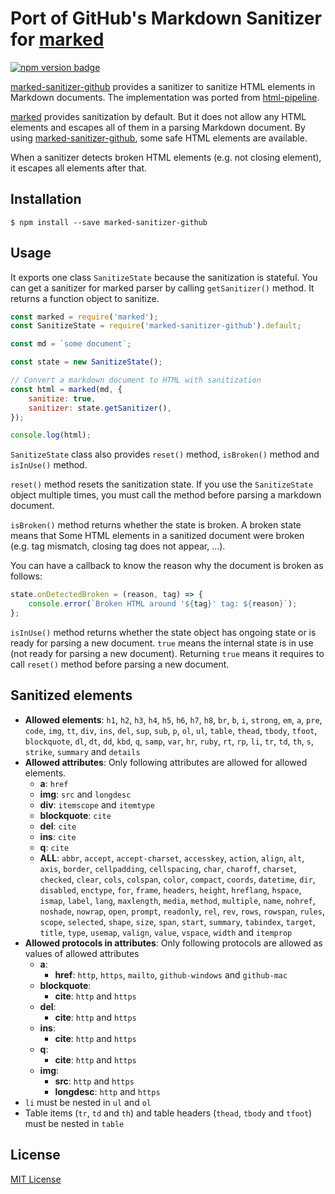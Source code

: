 Port of GitHub's Markdown Sanitizer for [marked][]
==================================================
[![npm version badge][]][npm pacakge]

[marked-sanitizer-github][] provides a sanitizer to sanitize HTML elements in Markdown documents.
The implementation was ported from [html-pipeline](html-pipeline/lib/html/pipeline/sanitization_filter.rb).

[marked][] provides sanitization by default. But it does not allow any HTML elements and escapes
all of them in a parsing Markdown document. By using [marked-sanitizer-github][], some safe
HTML elements are available.

When a sanitizer detects broken HTML elements (e.g. not closing element), it escapes all elements
after that.

## Installation

```
$ npm install --save marked-sanitizer-github
```

## Usage

It exports one class `SanitizeState` because the sanitization is stateful. You can get a sanitizer
for marked parser by calling `getSanitizer()` method. It returns a function object to sanitize.

```javascript
const marked = require('marked');
const SanitizeState = require('marked-sanitizer-github').default;

const md = `some document`;

const state = new SanitizeState();

// Convert a markdown document to HTML with sanitization
const html = marked(md, {
    sanitize: true,
    sanitizer: state.getSanitizer(),
});

console.log(html);
```

`SanitizeState` class also provides `reset()` method, `isBroken()` method and `isInUse()` method.

`reset()` method resets the sanitization state. If you use the `SanitizeState` object multiple times,
you must call the method before parsing a markdown document.

`isBroken()` method returns whether the state is broken. A broken state means that Some HTML elements in
a sanitized document were broken (e.g. tag mismatch, closing tag does not appear, ...).

You can have a callback to know the reason why the document is broken as follows:

```javascript
state.onDetectedBroken = (reason, tag) => {
    console.error(`Broken HTML around '${tag}' tag: ${reason}`);
};
```

`isInUse()` method returns whether the state object has ongoing state or is ready for parsing a new
document. `true` means the internal state is in use (not ready for parsing a new document).
Returning `true` means it requires to call `reset()` method before parsing a new document.

## Sanitized elements

- **Allowed elements**: `h1`, `h2`, `h3`, `h4`, `h5`, `h6`, `h7`, `h8`, `br`, `b`, `i`, `strong`, `em`, `a`, `pre`, `code`, `img`, `tt`, `div`, `ins`, `del`, `sup`, `sub`, `p`, `ol`, `ul`, `table`, `thead`, `tbody`, `tfoot`, `blockquote`, `dl`, `dt`, `dd`, `kbd`, `q`, `samp`, `var`, `hr`, `ruby`, `rt`, `rp`, `li`, `tr`, `td`, `th`, `s`, `strike`, `summary` and `details`
- **Allowed attributes**: Only following attributes are allowed for allowed elements.
  - **a**: `href`
  - **img**: `src` and `longdesc`
  - **div**: `itemscope` and `itemtype`
  - **blockquote**: `cite`
  - **del**: `cite`
  - **ins**: `cite`
  - **q**: `cite`
  - **ALL**: `abbr`, `accept`, `accept-charset`, `accesskey`, `action`, `align`, `alt`, `axis`, `border`, `cellpadding`, `cellspacing`, `char`, `charoff`, `charset`, `checked`, `clear`, `cols`, `colspan`, `color`, `compact`, `coords`, `datetime`, `dir`, `disabled`, `enctype`, `for`, `frame`, `headers`, `height`, `hreflang`, `hspace`, `ismap`, `label`, `lang`, `maxlength`, `media`, `method`, `multiple`, `name`, `nohref`, `noshade`, `nowrap`, `open`, `prompt`, `readonly`, `rel`, `rev`, `rows`, `rowspan`, `rules`, `scope`, `selected`, `shape`, `size`, `span`, `start`, `summary`, `tabindex`, `target`, `title`, `type`, `usemap`, `valign`, `value`, `vspace`, `width` and `itemprop`
- **Allowed protocols in attributes**: Only following protocols are allowed as values of allowed attributes
  - **a**:
    - **href**: `http`, `https`, `mailto`, `github-windows` and `github-mac`
  - **blockquote**:
    - **cite**: `http` and `https`
  - **del**:
    - **cite**: `http` and `https`
  - **ins**:
    - **cite**: `http` and `https`
  - **q**:
    - **cite**: `http` and `https`
  - **img**:
    - **src**: `http` and `https`
    - **longdesc**: `http` and `https`
- `li` must be nested in `ul` and `ol`
- Table items (`tr`, `td` and `th`) and table headers (`thead`, `tbody` and `tfoot`) must be nested in `table`

## License

[MIT License](LICENSE)

[marked]: https://github.com/markedjs/marked
[marked-sanitizer-github]: https://github.com/rhysd/marked-sanitizer-github
[npm version badge]: https://badge.fury.io/js/marked-sanitizer-github.svg
[npm pacakge]: https://www.npmjs.com/package/marked-sanitizer-github
